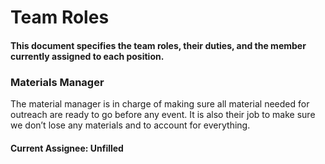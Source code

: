 # Team Roles
#### This document specifies the team roles, their duties, and the member currently assigned to each position.


### Materials Manager
The material manager is in charge of making sure all material needed for outreach are ready to go before any event. It is also their job to make sure we don’t lose any materials and to account for everything.
#### Current Assignee: Unfilled
